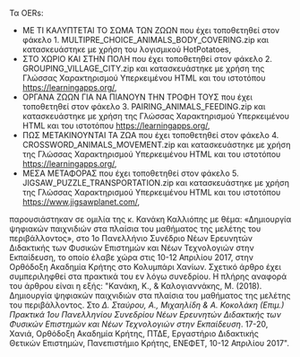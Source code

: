 Τα OERs:
-  ΜΕ ΤΙ ΚΑΛΥΠΤΕΤΑΙ ΤΟ ΣΩΜΑ ΤΩΝ ΖΩΩΝ που έχει τοποθετηθεί στον φάκελο 1. MULTIPRE_CHOICE_ANIMALS_BODY_COVERING.zip και κατασκευάστηκε με χρήση του λογισμικού HotPotatoes,
-  ΣΤΟ ΧΩΡΙΟ ΚΑΙ ΣΤΗΝ ΠΟΛΗ που έχει τοποθετηθεί στον φάκελο 2. GROUPING_VILLAGE_CITY.zip και κατασκευάστηκε με χρήση της Γλώσσας Χαρακτηρισμού Υπερκειμένου HTML και του ιστοτόπου https://learningapps.org/,
-  ΟΡΓΑΝΑ ΖΩΩΝ ΓΙΑ ΝΑ ΠΙΑΝΟΥΝ ΤΗΝ ΤΡΟΦΗ ΤΟΥΣ που έχει τοποθετηθεί στον φάκελο 3. PAIRING_ANIMALS_FEEDING.zip και κατασκευάστηκε με χρήση της Γλώσσας Χαρακτηρισμού Υπερκειμένου HTML και του ιστοτόπου https://learningapps.org/,
-  ΠΩΣ ΜΕΤΑΚΙΝΟΥΝΤΑΙ ΤΑ ΖΩΑ που έχει τοποθετηθεί στον φάκελο 4. CROSSWORD_ANIMALS_MOVEMENT.zip και κατασκευάστηκε με χρήση της Γλώσσας Χαρακτηρισμού Υπερκειμένου HTML και του ιστοτόπου https://learningapps.org/,
-  ΜΕΣΑ ΜΕΤΑΦΟΡΑΣ που έχει τοποθετηθεί στον φάκελο 5. JIGSAW_PUZZLE_TRANSPORTATION.zip και κατασκευάστηκε με χρήση της Γλώσσας Χαρακτηρισμού Υπερκειμένου HTML και του ιστοτόπου https://www.jigsawplanet.com/,
  
παρουσιάστηκαν σε ομιλία της κ. Κανάκη Καλλιόπης με θέμα: «Δημιουργία ψηφιακών παιχνιδιών στα πλαίσια του μαθήματος της μελέτης του περιβάλλοντος», στο 1ο Πανελλήνιο Συνέδριο Νέων Ερευνητών Διδακτικής των Φυσικών Επιστημών και Νέων Τεχνολογιών στην Εκπαίδευση, το οποίο έλαβε χώρα στις 10-12 Απριλίου 2017, στην Ορθόδοξη Ακαδημία Κρήτης στο Κολυμπάρι Χανίων.
Σχετικό άρθρο έχει συμπεριληφθεί στα πρακτικά του εν λόγω συνεδρίου. Η πλήρης αναφορά του άρθρου είναι η εξής:
"Κανάκη, Κ., & Καλογιαννάκης, Μ. (2018). Δημιουργία ψηφιακών παιχνιδιών στα πλαίσια του μαθήματος της μελέτης του περιβάλλοντος. Στο *Δ. Σταύρου, Α., Μιχαηλίδη & Α. Κοκολάκη (Επιμ.) Πρακτικά 1ου Πανελληνίου Συνεδρίου Νέων Ερευνητών Διδακτικής των Φυσικών Επιστημών και Νέων Τεχνολογιών στην Εκπαίδευση*. 17-20, Χανιά, Ορθόδοξη Ακαδημία Κρήτης, ΠΤΔΕ, Εργαστήριο Διδακτικής Θετικών Επιστημών, Πανεπιστήμιο Κρήτης, ΕΝΕΦΕΤ, 10-12 Απριλίου 2017".
